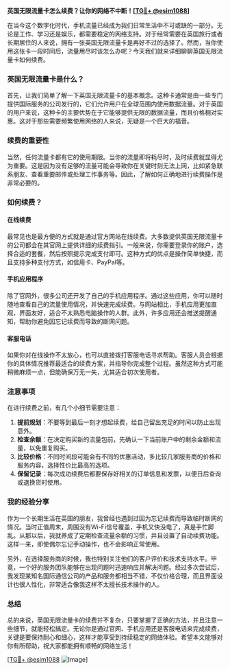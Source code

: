 **英国无限流量卡怎么续费？让你的网络不中断！[[TG💪+ @esim1088](https://t.me/s/esim1088)]**

在当今这个数字化时代，手机流量已经成为我们日常生活中不可或缺的一部分。无论是工作、学习还是娱乐，都需要稳定的网络支持。对于经常需要在英国旅行或者长期居住的人来说，拥有一张英国无限流量卡是再好不过的选择了。然而，当你使用这张卡一段时间后，流量用尽时该怎么办呢？今天我们就来详细聊聊英国无限流量卡如何续费。

### 英国无限流量卡是什么？

首先，让我们简单了解一下英国无限流量卡的基本概念。这种卡通常是由一些专门提供国际服务的公司发行的，它们允许用户在全球范围内使用数据流量。对于英国的用户来说，这种卡的主要优势在于它能够提供无限的数据流量，而且价格相对实惠。这对于那些需要频繁使用网络的人来说，无疑是一个巨大的福音。

### 续费的重要性

当然，任何流量卡都有它的使用期限。当你的流量即将耗尽时，及时续费就显得尤为重要。这是因为没有足够的流量可能会导致你在关键时刻无法上网，比如紧急联系朋友、查看重要邮件或处理工作事务等。因此，了解如何正确地进行续费操作是非常必要的。

### 如何续费？

#### 在线续费

最常见也是最方便的方式就是通过官方网站在线续费。大多数提供英国无限流量卡的公司都会在其官网上提供详细的续费指引。一般来说，你需要登录你的账户，选择合适的套餐，然后按照提示完成支付即可。这种方式的优点是操作简单快捷，而且支持多种支付方式，如信用卡、PayPal等。

#### 手机应用程序

除了官网外，很多公司还开发了自己的手机应用程序。通过这些应用，你可以随时随地查看自己的流量使用情况，并快速完成续费。与网站相比，手机应用更加直观，界面友好，适合不太熟悉电脑操作的人群。此外，许多应用还会推送提醒通知，帮助你避免因忘记续费而导致的断网问题。

#### 客服电话

如果你对在线操作不太放心，也可以直接拨打客服电话寻求帮助。客服人员会根据你的具体情况推荐最适合的续费方案，并指导你完成整个过程。虽然这种方式可能稍微麻烦一点，但能确保万无一失，尤其适合初次使用者。

### 注意事项

在进行续费之前，有几个小细节需要注意：

1. **提前规划**：不要等到最后一刻才想起续费，给自己留出充足的时间以防止出现意外。
2. **检查余额**：在决定购买新的流量包前，先确认一下当前账户中的剩余金额和流量，以免重复购买。
3. **比较价格**：不同时间段可能会有不同的优惠活动，多比较几家服务商的价格和服务内容，选择性价比最高的选项。
4. **保留记录**：每次成功续费后都要保存好相关的订单信息和发票，以便日后查询或退换货时使用。

### 我的经验分享

作为一个长期生活在英国的朋友，我曾经也遇到过因为忘记续费而导致临时断网的情况。当时正值周末，周围没有Wi-Fi信号覆盖，手机又快没电了，真是手忙脚乱。从那以后，我就养成了定期检查流量余额的习惯，并且设置了自动续费功能。这样一来，即使偶尔忘记手动操作，也不会影响正常使用。

另外，在选择服务商的时候，我也特别关注他们的客户评价和技术支持水平。毕竟，一个好的服务团队能够在出现问题时迅速响应并解决问题。经过多次尝试后，我发现某知名国际通信公司的产品和服务都相当不错，不仅价格合理，而且界面设计也很人性化，非常适合像我这样不太擅长技术操作的人。

### 总结

总的来说，英国无限流量卡的续费并不复杂，只要掌握了正确的方法，并且注意一些细节，就能轻松搞定。无论你是通过官网、手机应用还是客服电话来完成续费，关键是要保持耐心和细心，这样才能享受到持续稳定的网络体验。希望本文能够对你有所帮助，祝大家都能拥有顺畅的网络生活！

[[TG💪+ @esim1088](https://t.me/s/esim1088) ![Image](https://i.postimg.cc/4NQfJmqS/Snipaste-2025-05-13-00-14-12.png)]